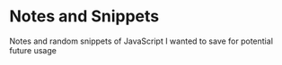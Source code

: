 # Notes and Snippets

Notes and random snippets of JavaScript I wanted to save for potential future usage

